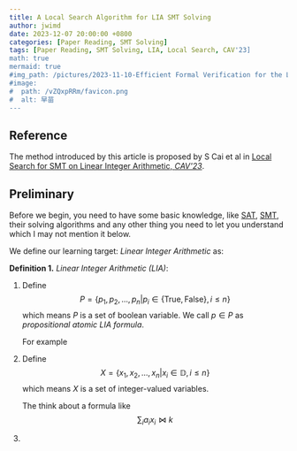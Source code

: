 ```yaml
---
title: A Local Search Algorithm for LIA SMT Solving
author: jwimd
date: 2023-12-07 20:00:00 +0800
categories: [Paper Reading, SMT Solving]
tags: [Paper Reading, SMT Solving, LIA, Local Search, CAV'23]
math: true
mermaid: true
#img_path: /pictures/2023-11-10-Efficient Formal Verification for the Linux Kernel/
#image:
#  path: /vZQxpRRm/favicon.png
#  alt: 早苗
---
```


## Reference

The method introduced by this article is proposed by S Cai et al in [Local Search for SMT on Linear Integer Arithmetic, *CAV'23*](https://link.springer.com/chapter/10.1007/978-3-031-13188-2_12).

## Preliminary

Before we begin, you need to have some basic knowledge, like [SAT](https://en.wikipedia.org/wiki/Boolean_satisfiability_problem), [SMT](https://en.wikipedia.org/wiki/Satisfiability_modulo_theories), their solving algorithms and any other thing you need to let you understand which I may not mention it below.

We define our learning target: *Linear Integer Arithmetic* as:

**Definition 1.** *Linear Integer Arithmetic (LIA)*: 

1. Define
   $$
   P=\{p_1,p_2,...,p_n|p_i\in\{\text{True},\text{False}\},i\le n \}
   $$
   which means $P$ is a set of boolean variable. We call $p\in P$ as *propositional atomic LIA formula*.

   For example

2. Define
   $$
   X=\{x_1,x_2,...,x_n|x_i\in \mathbb{D},i\le n \}
   $$
   which means $X$ is a set of integer-valued variables. 

   The think about a formula like
   $$
   \sum_ia_ix_i\bowtie k
   $$
   

3. 

   
